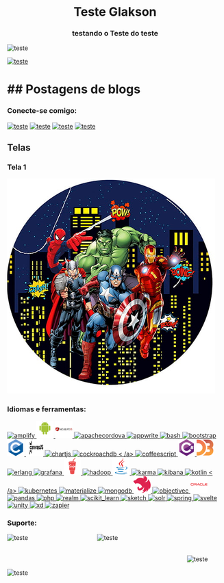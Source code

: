 <h1 align="center">Teste Glakson</h1>
<h3 align="center">testando o Teste do teste</h3>

<p align="left"> <img src="https://komarev. com/ghpvc/?username=teste&label=Profile%20views&color=0e75b6&style=flat" alt="teste" /> </p>

<p align="left"> <a href="https://github.com/ryo -ma/github-profile-trophy"><img src="https://github-profile-trophy.vercel.app/?username=teste" alt="teste" /></a> </p>

# ## Postagens de blogs
<!-- BLOG-POST-LIST:START -->
<!-- BLOG-POST-LIST:END -->

<h3 align="left">Conecte-se comigo:</h3>
<p alinhar="esquerda">
<a href="https://dev.to/teste" target="blank"><img align="center" src="https://raw.githubusercontent.com/rahuldkjain/github-profile-readme-generator /master/src/images/icons/Social/devto.svg" alt="teste" height="30" width="40" /></a>
<a href="https://linkedin.com/in /teste" target="blank"><img align="center" src="https://raw.githubusercontent.com/rahuldkjain/github-profile-readme-generator/master/src/images/icons/Social/linked -in-alt.svg" alt="teste" height="30" width="40" /></a>
<a href="https://www.youtube.com/c/teste" target=" blank"><img align="center" src="https://raw.githubusercontent.com/rahuldkjain/github-profile-readme-generator/master/src/images/icons/Social/youtube.svg" alt="teste" height="30" width="40" /></a>
<a href="https://www.leetcode.com/teste" target="blank"><img align="center" src="https://raw.githubusercontent.com/rahuldkjain/github-profile-readme -generator/master/src/images/icons/Social/leet-code.svg" alt="teste" height="30" width="40" /></a>
</p>
<h2> Telas </h2>
<h3> Tela 1 </h3>
<img src="./tela1.png">

<h3 align="left ">Idiomas e ferramentas:</h3>
<p align="left"> <a href="https://aws.amazon.com/amplify/" target="_blank" rel="noreferrer"> <img src="https://docs.amplify. aws/assets/logo-dark.svg" alt="amplify" width="40" height="40"/> </a> <a href="https://developer.android.com" target="_blank " rel="noreferrer"> <img src="https://raw.githubusercontent.com/devicons/devicon/master/icons/android/android-original-wordmark.svg" alt="android" width="40" height="40"/> </a> <a href="https://angular.io" target="_blank" rel="noreferrer"> <img src="https://raw.githubusercontent.com/devicons/devicon/master/icons/angularjs/angularjs-original-wordmark.svg" alt="angularjs" width="40" height="40"/> </a> <a href="https:// cordova.apache.org/" target="_blank" rel="noreferrer"> <img src="https://www.vectorlogo.zone/logos/apache_cordova/apache_cordova-icon.svg" alt="apachecordova" width= "40" height="40"/> </a> <a href="https://appwrite.io" target="_blank" rel="noreferrer"> <img src="https://www.vectorlogo .zone/logos/appwriteio/appwriteio-icon.svg" alt="appwrite" width="40" height="40"/> </a> <a href="https://www.gnu.org/software/bash/" target="_blank" rel="noreferrer"> <img src="https://www.vectorlogo.zone/logos/gnu_bash/gnu_bash-icon.svg" alt ="bash" width="40" height="40"/> </a> <a href="https://getbootstrap.com" target="_blank" rel="noreferrer"> <img src="https ://raw.githubusercontent.com/devicons/devicon/master/icons/bootstrap/bootstrap-plain-wordmark.svg" alt="bootstrap" width="40" height="40"/> </a> <a href="https://www.cprogramming.com/" target="_blank" rel="noreferrer"> <img src="https://raw.githubusercontent.com/devicons/devicon/master/icons/c/c-original.svg" alt="c" width="40" height="40"/> </a> <a href="https://canvasjs. com" target="_blank" rel="noreferrer"> <img src="https://raw.githubusercontent.com/Hardik0307/Hardik0307/master/assets/canvasjs-charts.svg" alt="canvasjs" width=" 40" height="40"/> </a> <a href="https://www.chartjs.org" target="_blank" rel="noreferrer"> <img src="https://www. chartjs.org/media/logo-title.svg" alt="chartjs" width="40" height="40"/> </a> <a href="https://www.cockroachlabs.com/product/ baratadb/"target="_blank" rel="noreferrer"> <img src="https://cdn.worldvectorlogo.com/logos/cockroachdb.svg" alt="cockroachdb" width="40" height="40"/> < /a> <a href="https://offeescript.org" target="_blank" rel="noreferrer"> <img src="https://raw.githubusercontent.com/devicons/devicon/master/icons/ coffeescript/coffeescript-original-wordmark.svg" alt="coffeescript" width="40" height="40"/> </a> <a href="https://www.w3schools.com/cs/" target ="_blank" rel="noreferrer"> <img src="https://raw.githubusercontent.com/devicons/devicon/master/icons/csharp/csharp-original.svg"alt="csharp" width="40" height="40"/> </a> <a href="https://d3js.org/" target="_blank" rel="noreferrer"> <img src= "https://raw.githubusercontent.com/devicons/devicon/master/icons/d3js/d3js-original.svg" alt="d3js" width="40" height="40"/> </a> <a href="https://www.erlang.org/" target="_blank" rel="noreferrer"> <img src="https://www.vectorlogo.zone/logos/erlang/erlang-official.svg" alt="erlang" width="40" height="40"/> </a> <a href="https://grafana.com" target="_blank" rel="noreferrer"> <img src="https://www.vectorlogo.zone/logos/grafana/grafana-icon.svg" alt="grafana" width="40" height="40"/> </a> <a href=" https://gulpjs.com" target="_blank" rel="noreferrer"> <img src="https://raw.githubusercontent.com/devicons/devicon/master/icons/gulp/gulp-plain.svg" alt="gulp" width="40" height="40"/> </a> <a href="https://hadoop.apache.org/" target="_blank" rel="noreferrer"> <img src="https://www.vectorlogo.zone/logos/apache_hadoop/apache_hadoop-icon.svg" alt="hadoop" width="40" height="40"/> </a> <a href="https ://www.java.com" target="_blank" rel="noreferrer"> <img src="https://raw.githubusercontent.com/devicons/devicon/master/icons/java/java-original.svg" alt="java " width="40" height="40"/> </a> <a href="https://karma-runner.github.io/latest/index.html" target="_blank" rel="noreferrer" > <img src="https://raw.githubusercontent.com/detain/svg-logos/780f25886640cef088af994181646db2f6b1a3f8/svg/karma.svg" alt="karma" width="40" height="40"/> </a > <a href="https://www.elastic.co/kibana" target="_blank" rel="noreferrer"> <img src="https://www.vectorlogo.zone/logos/elasticco_kibana/elasticco_kibana-icon.svg" alt="kibana" width="40" height="40"/> </a> <a href="https://kotlinlang.org" target="_blank " rel="noreferrer"> <img src="https://www.vectorlogo.zone/logos/kotlinlang/kotlinlang-icon.svg" alt="kotlin" width="40" height="40"/> < /a> <a href="https://kubernetes.io" target="_blank" rel="noreferrer"> <img src="https://www.vectorlogo.zone/logos/kubernetes/kubernetes-icon. svg" alt="kubernetes" width="40" height="40"/> </a> <a href="https://materializecss.com/" target="_blank" rel="noreferrer"> <img src="https://raw.githubusercontent.com/prplx/svg-logos/5585531d45d294869c4eaab4d7cf2e9c167710a9/svg/materialize.svg" alt="materialize" width="40" height=" 40"/> </a> <a href="https://www.mongodb.com/" target="_blank" rel="noreferrer"> <img src="https://raw.githubusercontent.com/ devicons/devicon/master/icons/mongodb/mongodb-original-wordmark.svg" alt="mongodb" width="40" height="40"/> </a> <a href="https://nestjs. com/" target="_blank" rel="noreferrer"> <img src="https://raw.githubusercontent.com/devicons/devicon/master/icons/nestjs/nestjs-plain.svg" alt="nestjs" width="40" height="40"/> </a> <a href="https://developer. apple.com/library/archive/documentation/Cocoa/Conceptual/ProgrammingWithObjectiveC/Introduction/Introduction.html" target="_blank" rel="noreferrer"> <img src="https://www.vectorlogo.zone/logos/ apple_objectivec/apple_objectivec-icon.svg" alt="objectivec" width="40" height="40"/> </a> <a href="https://www.oracle.com/" target="_blank" rel="noreferrer"> <img src="https://raw.githubusercontent.com/devicons/devicon/master/icons/oracle/oracle-original.svg" alt="oracle"width="40" height="40"/> </a> <a href="https://pandas.pydata.org/" target="_blank" rel="noreferrer"> <img src="https: //raw.githubusercontent.com/devicons/devicon/2ae2a900d2f041da66e950e4d48052658d850630/icons/pandas/pandas-original.svg" alt="pandas" width="40" height="40"/> </a> <a href=" https://www.php.net" target="_blank" rel="noreferrer"> <img src="https://raw.githubusercontent.com/devicons/devicon/master/icons/php/php-original. svg" alt="php" width="40" height="40"/> </a> <a href="https://realm.io/" target="_blank"rel="noreferrer"> <img src="https://raw.githubusercontent.com/bestofjs/bestofjs-webui/8665e8c267a0215f3159df28b33c365198101df5/public/logos/realm.svg" alt="realm" width="40" height=" 40"/> </a> <a href="https://scikit-learn.org/" target="_blank" rel="noreferrer"> <img src="https://upload.wikimedia.org/ wikipedia/commons/0/05/Scikit_learn_logo_small.svg" alt="scikit_learn" width="40" height="40"/> </a> <a href="https://www.sketch.com/" target ="_blank" rel="noreferrer"> <img src="https://www.vectorlogo.zone/logos/sketchapp/sketchapp-icon.svg" alt="sketch"width="40" height="40"/> </a> <a href="https://lucene.apache.org/solr/" target="_blank" rel="noreferrer"> <img src=" https://www.vectorlogo.zone/logos/apache_solr/apache_solr-icon.svg" alt="solr" width="40" height="40"/> </a> <a href="https:// spring.io/" target="_blank" rel="noreferrer"> <img src="https://www.vectorlogo.zone/logos/springio/springio-icon.svg" alt="spring" width="40 " height="40"/> </a> <a href="https://svelte.dev" target="_blank" rel="noreferrer"> <img src="https://upload.wikimedia.org/wikipedia/commons/1/1b/Svelte_Logo.svg" alt="svelte" width="40" height="40"/> </a> <a href="https://unity.com/" target ="_blank" rel="noreferrer"> <img src="https://www.vectorlogo.zone/logos/unity3d/unity3d-icon.svg" alt="unity" width="40" height="40" /> </a> <a href="https://www.adobe.com/products/xd.html" target="_blank" rel="noreferrer"> <img src="https://cdn.worldvectorlogo .com/logos/adobe-xd.svg" alt="xd" width="40" height="40"/> </a> <a href="https://zapier.com" target="_blank" rel="noreferrer"> <img src="https://www.vectorlogo.zone/logos/zapier/zapier-icon.svg" alt="zapier" width="40" height="40"/> </a> </p >

<h3 align="left">Suporte:</h3>
<p> <a href="https://www.buymeacoffee.com/teste"> <img align="left" src="https://cdn .buymeacoffee.com/buttons/v2/default-yellow.png" height="50" width="210" alt="teste" /></a> <a href="https://ko-fi.com /teste"> <img align="left" src="https://cdn.ko-fi.com/cdn/kofi3.png?v=3" height="50" width="210" alt="teste " /></a> </p><br><br>

<p><img align="center" src="https://github-readme-stats.vercel.app/api/top-langs?username=teste&show_icons=true&locale=en&layout=compact" alt="teste" /> </p>

<p><img align="center" src="https://github-readme-streak-stats.herokuapp.com/?user=teste&" alt="teste" /></p>
